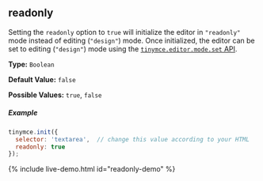 ## readonly

Setting the `readonly` option to `true` will initialize the editor in `"readonly"` mode instead of editing (`"design"`) mode. Once initialized, the editor can be set to editing (`"design"`) mode using the [`tinymce.editor.mode.set` API]({{site.baseurl}}/api/tinymce/tinymce.editormode/#set).

**Type:** `Boolean`

**Default Value:** `false`

**Possible Values:** `true`, `false`

##### Example

```js
tinymce.init({
  selector: 'textarea',  // change this value according to your HTML
  readonly: true
});
```

{% include live-demo.html id="readonly-demo" %}